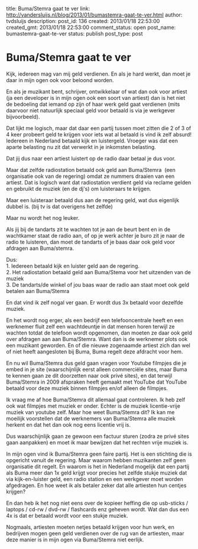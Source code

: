 title: Buma/Stemra gaat te ver
link: http://vandersluijs.nl/blog/2013/01/bumastemra-gaat-te-ver.html
author: tvdsluijs
description: 
post_id: 136
created: 2013/01/18 22:53:00
created_gmt: 2013/01/18 22:53:00
comment_status: open
post_name: bumastemra-gaat-te-ver
status: publish
post_type: post

# Buma/Stemra gaat te ver

Kijk, iedereen mag van mij geld verdienen. En als je hard werkt, dan moet je daar in mijn ogen ook voor beloond worden.  
  
En als je muzikant bent, schrijver, ontwikkelaar of wat dan ook voor artiest (ja een developer is in mijn ogen ook een soort van artiest) dan is het niet de bedoeling dat iemand op zijn of haar werk geld gaat verdienen (mits daarvoor niet natuurlijk speciaal geld voor betaald is via je werkgever bijvoorbeeld).  
  
Dat lijkt me logisch, maar dat daar een partij tussen moet zitten die 2 of 3 of 4 keer probeert geld te krijgen voor iets wat al betaald is vind ik zelf absurd!  
Iedereen in Nederland betaald kijk en luistergeld. Vroeger was dat een aparte belasting nu zit dat verwerkt in je inkomsten belasting.  
  
Dat jij dus naar een artiest luistert op de radio daar betaal je dus voor.  
  
Maar dat zelfde radiostation betaald ook geld aan Buma/Stemra  (een organisatie ook van de regering) omdat ze nummers draaien van een artiest. Dat is logisch want dat radiostation verdient geld via reclame gelden en gebruikt de muziek (en de dj's) om luisteraars te krijgen.  
  
Maar een luisteraar betaald dus aan de regering geld, wat dus eigenlijk dubbel is. (bij tv is dat overigens het zelfde)  
  
Maar nu wordt het nog leuker.  
  
Als jij bij de tandarts zit te wachten tot je aan de beurt bent en in de wachtkamer staat de radio aan, of op je werk achter je buro zit je naar de radio te luisteren, dan moet de tandarts of je baas daar ook geld voor afdragen aan Buma/stemra.  
  
Dus:  
1\. Iedereen betaald kijk en luister geld aan de regering.  
2\. Het radiostation betaald geld aan Buma/Stema voor het uitzenden van de muziek  
3\. De tandarts/de winkel of jou baas waar de radio aan staat moet ook geld betalen aan Buma/Stemra  
  
En dat vind ik zelf nogal ver gaan. Er wordt dus 3x betaald voor dezelfde muziek.  
  
En het wordt nog erger, als een bedrijf een telefooncentrale heeft en een werknemer fluit zelf een wachtdeuntje in dat mensen horen terwijl ze wachten totdat de telefoon wordt opgenomen, dan moeten ze daar ook geld over afdragen aan aan Buma/Stemra. Want dan is de werknemer plots ook een muzikant geworden. En of die nieuwe zogenaamde artiest zich dan wel of niet heeft aangesloten bij Buma, Buma regelt deze afdracht voor hem.  
  
En nu wil Buma/Stemra dus geld gaan vragen voor Youtube filmpjes die je embed in je site (waarschijnlijk eerst alleen commerciële sites, maar Buma te kennen gaan ze dit doorzetten naar ook privé sites), en dat terwijl Buma/Stemra in 2009 afspraken heeft gemaakt met YouTube dat YouTube betaald voor deze muziek binnen filmpjes en/of alleen de filmpjes.  
  
Ik vraag me af hoe Buma/Stemra dit allemaal gaat controleren. Ik heb zelf ook wat filmpjes met muziek er onder. Echter is de muziek licentie-vrije muziek van youtube zelf. Maar hoe weet Buma/Stemra dit? Ik kan me moeilijk voorstellen dat de werknemers van Buma/Stemra alle muziek herkent en dat het dan ook nog eens licentie vrij is.  
  
Dus waarschijnlijk gaan ze gewoon een factuur sturen (zodra ze privé sites gaan aanpakken) en moet ik maar bewijzen dat het rechten vrije muziek is.  
  
In mijn ogen vind ik Buma/Stemra geen faire partij. Het is een stichting die is opgericht vanuit de regering. Maar waarom hebben muzikanten zelf geen organisatie dit regelt. En waarom is het in Nederland mogelijk dat een partij als Buma meer dan 1x geld krijgt voor precies het zelfde stukje muziek dat via kijk-en-luister geld, een radio station en een werkgever moet worden afgedragen. En hoe weet ik als betaler zeker dat alle artiesten hun centjes krijgen?  
  
En dan heb ik het nog niet eens over de kopieer heffing die op usb-sticks / laptops / cd-rw / dvd-rw / flashcards enz geheven wordt. Wat dan dus een 4x is dat er betaald wordt voor een stukje muziek.  
  
Nogmaals, artiesten moeten netjes betaald krijgen voor hun werk, en bedrijven mogen geen geld verdienen over de rug van de artiesten, maar deze manier is in mijn ogen via Buma/Stemra niet eerlijk.